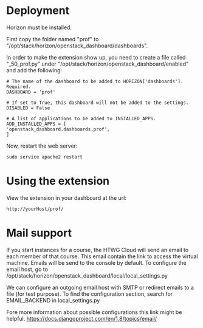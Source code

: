# Deployment

Horizon must be installed.

First copy the folder named "prof" to "/opt/stack/horizon/openstack_dashboard/dashboards".

In order to make the extension show up, you need to create a file called "_50_prof.py" under "/opt/stack/horizon/openstack_dashboard/enabled" and add the following:

	# The name of the dashboard to be added to HORIZON['dashboards']. Required.
	DASHBOARD = 'prof'

	# If set to True, this dashboard will not be added to the settings.
	DISABLED = False

	# A list of applications to be added to INSTALLED_APPS.
	ADD_INSTALLED_APPS = [
    'openstack_dashboard.dashboards.prof',
	]

Now, restart the web server:

	sudo service apache2 restart

# Using the extension

View the extension in your dashboard at the url:

	http://yourHost/prof/


# Mail support
If you start instances for a course, the HTWG Cloud will send an email to each member 
of that course.
This email contain the link to access the virtual machine.
Emails will be send to the console by default.
To configure the email host, go to
/opt/stack/horizon/openstack_dashboard/local/local_settings.py

We can configure an outgoing email host with SMTP or redirect emails to a file (for test purpose).
To find the configuration section, search for EMAIL_BACKEND in local_settings.py

Fore more information about possible configurations this link might be helpful.
https://docs.djangoproject.com/en/1.8/topics/email/